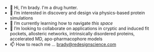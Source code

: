 - 👋 Hi, I’m brady. I'm a drug hunter.
- 👀 I’m interested in discovery and design via physics-based protein simulations
- 🌱 I’m currently learning how to navigate *this space*
- 💞️ I’m looking to collaborate on applications in cryptic and induced fit pockets, allosteric networks, intrinsically disordered proteins, accelerated MD, apo-pharmacophore models
- 📫 How to reach me ... brady@redesignscience.com

<!---
bdgara/bdgara is a ✨ special ✨ repository because its `README.md` (this file) appears on your GitHub profile.
You can click the Preview link to take a look at your changes.
--->
